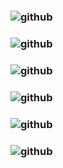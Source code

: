 ### ![github](https://github.com/liyueliang/wgwg/blob/master/platforms/ios/screenpng/1.png?raw=true)  
### ![github](https://github.com/liyueliang/wgwg/blob/master/platforms/ios/screenpng/2.png?raw=true)  
### ![github](https://github.com/liyueliang/wgwg/blob/master/platforms/ios/screenpng/3.png?raw=true)  
### ![github](https://github.com/liyueliang/wgwg/blob/master/platforms/ios/screenpng/4.png?raw=true)  
### ![github](https://github.com/liyueliang/wgwg/blob/master/platforms/ios/screenpng/5.png?raw=true)  
### ![github](https://github.com/liyueliang/wgwg/blob/master/platforms/ios/screenpng/6.png?raw=true)  
